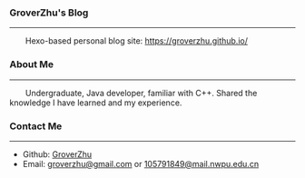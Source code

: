 ### GroverZhu's Blog
***
&emsp;&emsp;Hexo-based personal blog site: https://groverzhu.github.io/   
### About Me   
***
&emsp;&emsp;Undergraduate, Java developer, familiar with C++. Shared the knowledge I have learned and my experience.
### Contact Me   
***
* Github: [GroverZhu](https://github.com/GroverZhu/)   
* Email: groverzhu@gmail.com or 105791849@mail.nwpu.edu.cn
